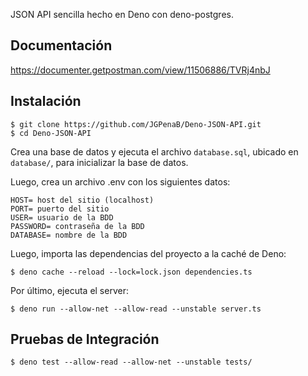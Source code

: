 JSON API sencilla hecho en Deno con deno-postgres.

## Documentación

https://documenter.getpostman.com/view/11506886/TVRj4nbJ

## Instalación

```
$ git clone https://github.com/JGPenaB/Deno-JSON-API.git
$ cd Deno-JSON-API
```
Crea una base de datos y ejecuta el archivo `database.sql`, ubicado en `database/`, para inicializar la base de datos.

Luego, crea un archivo .env con los siguientes datos:
```
HOST= host del sitio (localhost)
PORT= puerto del sitio
USER= usuario de la BDD
PASSWORD= contraseña de la BDD
DATABASE= nombre de la BDD
```

Luego, importa las dependencias del proyecto a la caché de Deno:

```
$ deno cache --reload --lock=lock.json dependencies.ts
```

Por último, ejecuta el server:

```
$ deno run --allow-net --allow-read --unstable server.ts
```

## Pruebas de Integración

```
$ deno test --allow-read --allow-net --unstable tests/
```
